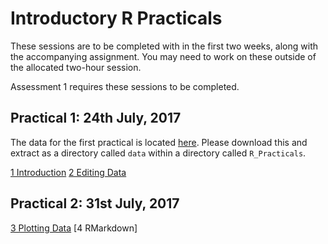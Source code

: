 # Introductory R Practicals

These sessions are to be completed with in the first two weeks, along with the accompanying assignment.
You may need to work on these outside of the allocated two-hour session.

Assessment 1 requires these sessions to be completed.

## Practical 1: 24th July, 2017

The data for the first practical is located [here](data.zip).
Please download this and extract as a directory called `data` within a directory called `R_Practicals`.

[1 Introduction](1_Introduction_To_R.html)
[2 Editing Data](2_EditingData.html)

## Practical 2: 31st July, 2017

[3 Plotting Data](3_PlottingData.html)
[4 RMarkdown]